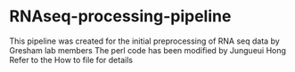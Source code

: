# RNAseq-processing-pipeline

This pipeline was created for the initial preprocessing of RNA seq data by Gresham lab members
The perl code has been modified by Jungueui Hong
Refer to the How to file for details
